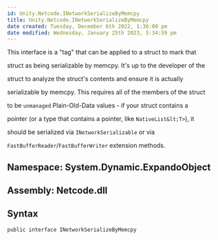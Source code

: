 ```yaml
---
id: Unity.Netcode.INetworkSerializeByMemcpy
title: Unity.Netcode.INetworkSerializeByMemcpy
date created: Tuesday, December 6th 2022, 1:36:00 pm
date modified: Wednesday, January 25th 2023, 5:34:59 pm
---
```


<div class="markdown level0 summary">

This interface is a "tag" that can be applied to a struct to mark that

struct as being serializable by memcpy. It's up to the developer of the

struct to analyze the struct's contents and ensure it is actually

serializable by memcpy. This requires all of the members of the struct

to be `unmanaged` Plain-Old-Data values - if your struct contains a

pointer (or a type that contains a pointer, like `NativeList&lt;T>`), it

should be serialized via `INetworkSerializable` or via

`FastBufferReader`/`FastBufferWriter` extension methods.

</div>

<div class="markdown level0 conceptual">

</div>

## **Namespace**: System.Dynamic.ExpandoObject

## **Assembly**: Netcode.dll

## Syntax

``` lang-csharp
public interface INetworkSerializeByMemcpy
```
